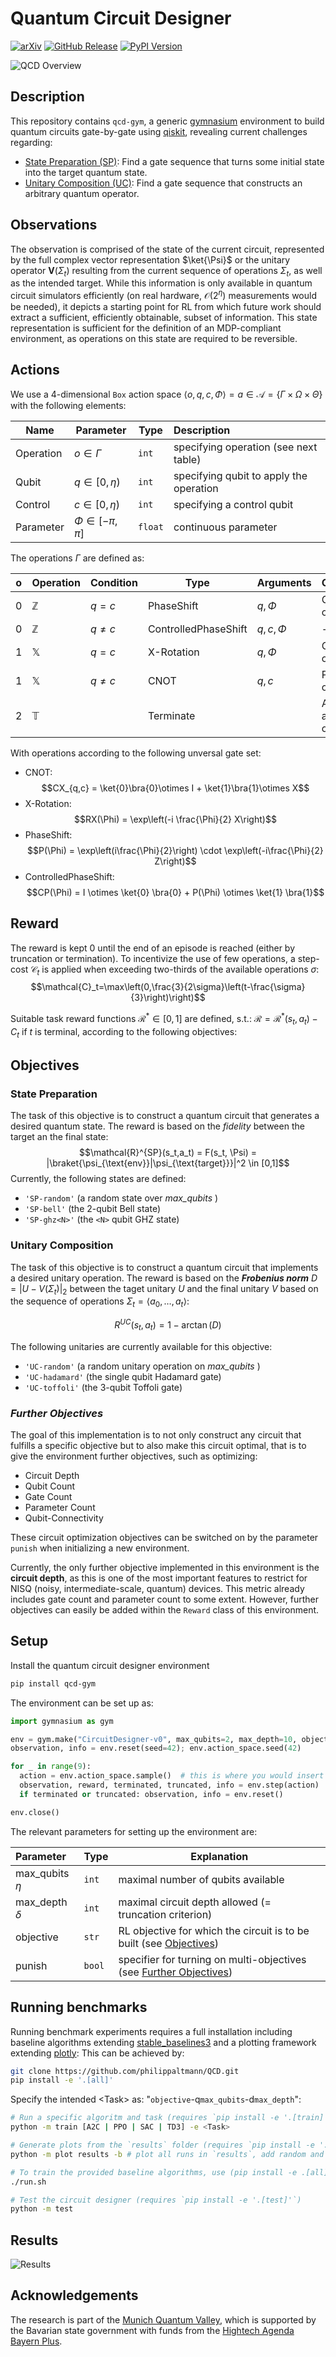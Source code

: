 # Quantum Circuit Designer
[![arXiv](https://img.shields.io/badge/arXiv-2312.11337-b31b1b.svg?logo=arxiv&logoColor=white)](https://arxiv.org/abs/2312.11337)
[![GitHub Release](https://img.shields.io/github/v/release/philippaltmann/qcd?logo=github&logoColor=white&label=GitHub)](http://github.com/philippaltmann/qcd)
[![PyPI Version](https://img.shields.io/pypi/v/qcd-gym?logo=pypi&logoColor=white)](https://pypi.org/p/qcd-gym/)

![QCD Overview](QCD.png)

## **Description**

This repository contains `qcd-gym`, a generic [gymnasium](https://github.com/Farama-Foundation/Gymnasium) environment to build quantum circuits gate-by-gate using [qiskit](https://github.com/Qiskit/qiskit), revealing current challenges regarding:

- [State Preparation (SP)](#state-preparation): Find a gate sequence that turns some initial state into the target quantum state.
- [Unitary Composition (UC)](#unitary-composition): Find a gate sequence that constructs an arbitrary quantum operator.


## Observations

The observation is comprised of the state of the current circuit, represented by the full complex vector representation $\ket{\Psi}$ or the unitary operator $\boldsymbol{V}(\Sigma_t)$ resulting from the current sequence of operations $\Sigma_t$, as well as the intended target. 
While this information is only available in quantum circuit simulators efficiently (on real hardware, $\mathcal{O}(2^\eta)$ measurements would be needed), it depicts a starting point for RL from which future work should extract a sufficient, efficiently obtainable, subset of information.
This state representation is sufficient for the definition of an MDP-compliant environment, as operations on this state are required to be reversible. 

## Actions

We use a $4$-dimensional `Box` action space $\langle o, q, c, \Phi \rangle = a \in \mathcal{A} = \{\Gamma \times \Omega \times \Theta\}$ with the following elements:

| Name      | Parameter             | Type  | Description                             |
| --------- | --------------------- |-------| :-------------------------------------- |
| Operation | $o \in \Gamma$        |`int`  | specifying operation (see next table)   |
| Qubit     | $q \in[0, \eta)$      |`int`  | specifying qubit to apply the operation |
| Control   | $c \in[0, \eta)$      |`int`  | specifying a control qubit              |
| Parameter | $\Phi \in[- \pi,\pi]$ |`float`| continuous parameter                    |

The operations $\Gamma$ are defined as: 

| o | Operation    | Condition  | Type                 | Arguments  | Comments                      |
| - | ------------ | ---------- | -------------------- | ---------- | :---------------------------- |
| 0 | $\mathbb{Z}$ | $q = c$    | PhaseShift           | $q,\Phi$   | Control omitted               |
| 0 | $\mathbb{Z}$ | $q \neq c$ | ControlledPhaseShift | $q,c,\Phi$ | -                             |
| 1 | $\mathbb{X}$ | $q = c$    | X-Rotation           | $q,\Phi$   | Control omitted               |
| 1 | $\mathbb{X}$ | $q \neq c$ | CNOT                 | $q,c$      | Parameter omitted             |
| 2 | $\mathbb{T}$ |            | Terminate            |            | All agruments omitted         |

With operations according to the following unversal gate set:

- CNOT: $$CX_{q,c} = \ket{0}\bra{0}\otimes I + \ket{1}\bra{1}\otimes X$$
- X-Rotation: $$RX(\Phi) = \exp\left(-i \frac{\Phi}{2} X\right)$$
- PhaseShift: $$P(\Phi) =  \exp\left(i\frac{\Phi}{2}\right) \cdot \exp\left(-i\frac{\Phi}{2} Z\right)$$
- ControlledPhaseShift: $$CP(\Phi) = I \otimes \ket{0} \bra{0} + P(\Phi) \otimes \ket{1} \bra{1}$$

## Reward

The reward is kept $0$ until the end of an episode is reached (either by truncation or termination).
To incentivize the use of few operations, a step-cost $\mathcal{C}_t$ is applied when exceeding two-thirds of the available operations $\sigma$:
$$\mathcal{C}_t=\max\left(0,\frac{3}{2\sigma}\left(t-\frac{\sigma}{3}\right)\right)$$

Suitable task reward functions $\mathcal{R}^{\ast}\in[0,1]$ are defined, s.t.: $\mathcal{R}=\mathcal{R}^{\ast}(s_t,a_t)-C_t$ if $t$ is terminal, according to the following objectives:

## Objectives

### **State Preparation**

The task of this objective is to construct a quantum circuit that generates a desired quantum state.
The reward is based on the *fidelity* between the target an the final state:
$$\mathcal{R}^{SP}(s_t,a_t) = F(s_t, \Psi) = |\braket{\psi_{\text{env}}|\psi_{\text{target}}}|^2 \in [0,1]$$
Currently, the following states are defined:
- `'SP-random'` (a random state over *max_qubits* )
- `'SP-bell'` (the 2-qubit Bell state)
- `'SP-ghz<N>'` (the `<N>` qubit GHZ state)

### **Unitary Composition**

The task of this objective is to construct a quantum circuit that implements a desired unitary operation.
The reward is based on the ***Frobenius norm*** $D = |U - V(\Sigma_t)|_2$ between the taget unitary $U$ and the final unitary $V$ based on the sequence of operations $\Sigma_t = \langle a_0, \dots, a_t \rangle$: 

$$ R^{UC}(s_t,a_t) = 1 - \arctan (D)$$

<!-- For the reward function, an 1-arctan mapping of the ***Frobenius norm*** $|U_{\text{env}} - U_{\text{target}}|_2$ to the interval $[0,1]$ is chosen.  -->
The following unitaries are currently available for this objective:

- `'UC-random'` (a random unitary operation on *max_qubits* )
- `'UC-hadamard'` (the single qubit Hadamard gate)
- `'UC-toffoli'` (the 3-qubit Toffoli gate)


### *Further Objectives*

The goal of this implementation is to not only construct any circuit that fulfills a specific objective but to also make this circuit optimal, that is to give the environment further objectives, such as optimizing:

- Circuit Depth
- Qubit Count
- Gate Count
- Parameter Count
- Qubit-Connectivity

These circuit optimization objectives can be switched on by the parameter `punish` when initializing a new environment.

Currently, the only further objective implemented in this environment is the **circuit depth**, as this is one of the most important features to restrict for NISQ (noisy, intermediate-scale, quantum) devices. This metric already includes gate count and parameter count to some extent. However, further objectives can easily be added within the `Reward` class of this environment.


## **Setup**

Install the quantum circuit designer environment

```sh
pip install qcd-gym
```

The environment can be set up as:

```python
import gymnasium as gym

env = gym.make("CircuitDesigner-v0", max_qubits=2, max_depth=10, objective='SP-bell', render_mode='text')
observation, info = env.reset(seed=42); env.action_space.seed(42)

for _ in range(9):
  action = env.action_space.sample()  # this is where you would insert your policy
  observation, reward, terminated, truncated, info = env.step(action)
  if terminated or truncated: observation, info = env.reset()

env.close()
```

The relevant parameters for setting up the environment are:

| Parameter          | Type   | Explanation                                                  |
| :----------------- | ------ | ------------------------------------------------------------ |
| max_qubits $\eta$  | `int`  | maximal number of qubits available                           |
| max_depth $\delta$ | `int`  | maximal circuit depth allowed (= truncation criterion)       |
| objective          | `str`  | RL objective for which the circuit is to be built (see [Objectives](#objectives)) |
| punish             | `bool` | specifier for turning on multi-objectives (see [Further Objectives](#further-objectives)) |


## Running benchmarks 

Running benchmark experiments requires a full installation including baseline algorithms extending [stable_baselines3](https://github.com/DLR-RM/stable-baselines3) and a plotting framework extending [plotly](https://github.com/plotly/plotly.py):
This can be achieved by:
```sh
git clone https://github.com/philippaltmann/QCD.git
pip install -e '.[all]'
```

Specify the intended \<Task\> as: "`objective`-q`max_qubits`-d`max_depth`":

```sh
# Run a specific algoritm and task (requires `pip install -e '.[train]'`)
python -m train [A2C | PPO | SAC | TD3] -e <Task>

# Generate plots from the `results` folder (requires `pip install -e '.[plot]'`) 
python -m plot results -b # plot all runs in `results`, add random and evo baselines

# To train the provided baseline algorithms, use (pip install -e .[all])
./run.sh

# Test the circuit designer (requires `pip install -e '.[test]'`)
python -m test
```

## Results

![Results](Results.png)



## Acknowledgements

The research is part of the [Munich Quantum Valley](https://www.munich-quantum-valley.de), which is supported by the Bavarian state government with funds from the [Hightech Agenda Bayern Plus](https://www.hightechagenda.de).
